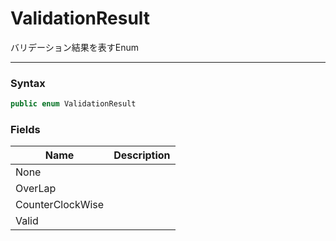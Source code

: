 # ValidationResult
バリデーション結果を表すEnum

---
### Syntax
```csharp
public enum ValidationResult
```
### Fields
| Name             | Description |
|------------------|-------------|
| None             ||
| OverLap          ||
| CounterClockWise ||
| Valid            ||
